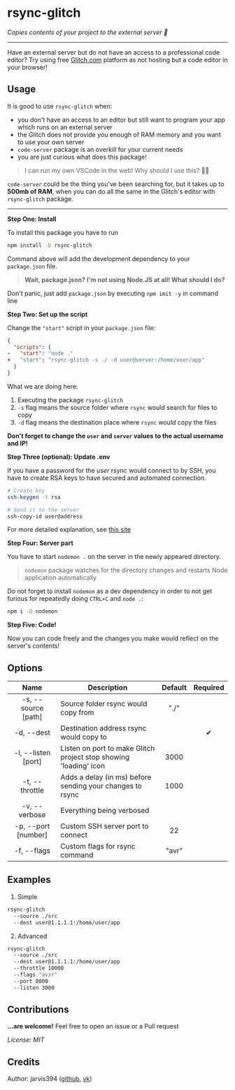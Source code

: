 # rsync-glitch

_Copies contents of your project to the external server 🚀_

---

Have an external server but do not have an access to a professional code editor?
Try using free [Glitch.com](https://glitch.com) platform as not hosting but a code editor in your browser!

## Usage

It is good to use `rsync-glitch` when:

- you don't have an access to an editor but still want to program your app which runs on an external server
- the Glitch does not provide you enough of RAM memory and you want to use your own server
- `code-server` package is an overkill for your current needs
- you are just curious what does this package!

> I can run my own VSCode in the web! Why should I use this? 🤷‍♂️

`code-server` could be the thing you've been searching for, but it takes up to **500mb of RAM**,
when you can do all the same in the Glitch's editor with `rsync-glitch` package.

---

**Step One: Install**

To install this package you have to run

```bash
npm install -D rsync-glitch
```

Command above will add the development dependency to your `package.json` file.

> **Wait, package.json? I'm not using Node.JS at all! What should I do?**

Don't panic, just add `package.json` by executing `npm imit -y` in command line

**Step Two: Set up the script**

Change the `"start"` script in your `package.json` file:

```json
{
  "scripts": {
-   "start": "node ."
+   "start": "rsync-glitch -s ./ -d user@server:/home/user/app"
  }
}
```

What we are doing here:

1. Executing the package `rsync-glitch`
2. `-s` flag means the source folder where `rsync` would search for files to copy
3. `-d` flag means the destination place where `rsync` would copy the files

**Don't forget to change the `user` and `server` values to the actual username and IP!**

**Step Three (optional): Update .env**

If you have a password for the _user_ rsync would connect to by SSH, you have to create RSA keys to have secured
and automated connection.

```bash
# Create key
ssh-keygen -t rsa

# Send it to the server
ssh-copy-id user@address
```

For more detailed explanation, see
[this site](https://www.digitalocean.com/community/tutorials/how-to-set-up-ssh-keys--2#step-one%E2%80%94create-the-rsa-key-pair)

**Step Four: Server part**

You have to start `nodemon .` on the server in the newly appeared directory.

> `nodemon` package watches for the directory changes and restarts Node application automatically

Do not forget to install `nodemon` as a dev dependency in order to not get furious for repeatedly doing `CTRL+C` and `node .`:
```bash
npm i -D nodemon
```

**Step Five: Code!**

Now you can code freely and the changes you make would reflect on the server's contents!

## Options

|          Name           | Description                                                         | Default | Required |
| :---------------------: | ------------------------------------------------------------------- | :-----: | :------: |
|   -s, --source [path]   | Source folder rsync would copy from                                 |  "./"   |          |
|    -d, --dest <path>    | Destination address rsync would copy to                             |         |    ✔     |
|   -l, --listen [port]   | Listen on port to make Glitch project stop showing \'loading\' icon |  3000   |          |
| -t, --throttle <number> | Adds a delay (in ms) before sending your changes to rsync           |  1000   |          |
|      -v, --verbose      | Everything being verbosed                                           |         |          |
|   -p, --port [number]   | Custom SSH server port to connect                                   |   22    |          |
|  -f, --flags <string>   | Custom flags for rsync command                                      |  "avr"  |          |

## Examples

1. Simple

```bash
rsync-glitch
  --source ./src
  --dest user@1.1.1.1:/home/user/app
```

2. Advanced

```bash
rsync-glitch
  --source ./src
  --dest user@1.1.1.1:/home/user/app
  --throttle 10000
  --flags "avzr"
  --port 8000
  --listen 3000
```
  
## Contributions
  
**...are welcome!** Feel free to open an issue or a Pull request

*License: MIT*

## Credits

Author: jarvis394 ([github](https://github.com/jarvis394), [vk](https://vk.com/tarnatovski))

